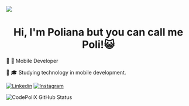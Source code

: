 <img widht=100% src="https://capsule-render.vercel.app/api?type=waving&color=0066FF&height=120&section=reader"/>
<div style="text-align:center;">
    <h1>Hi, I'm Poliana but you can call me Poli!😺</h1>
</div>
<p>  🔸 📱 Mobile Developer</p> 
<p>  🔸 🎓 Studying technology in mobile development.</p> 

[![Linkedin](https://img.shields.io/badge/LinkedIn-0077B5?style=for-the-badge&logo=linkedin&logoColor=white)](https://www.linkedin.com/in/polianapadilha/)
[![Instagram](https://img.shields.io/badge/Instagram-E4405F?style=for-the-badge&logo=instagram&logoColor=white)](https://www.instagram.com/_polizinhaa_/)

  ![CodePoliX GitHub Status](https://github-readme-stats.vercel.app/api?username=CodePoliX&theme=outrun_icons=true)
